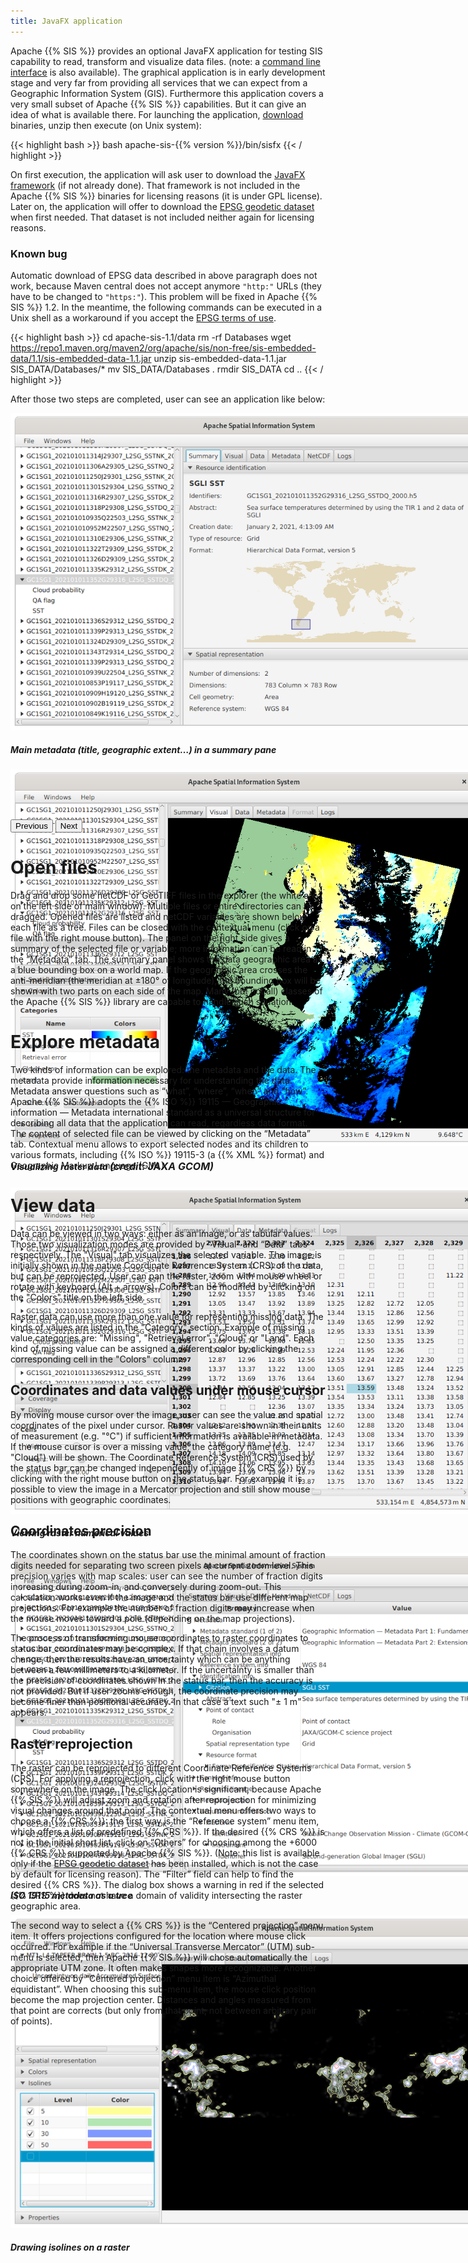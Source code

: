 ```yaml
---
title: JavaFX application
---
```


Apache {{% SIS %}} provides an optional JavaFX application for testing SIS capability to read,
transform and visualize data files.
(note: a [command line interface](command-line.html) is also available).
The graphical application is in early development stage and very far from providing
all services that we can expect from a Geographic Information System (GIS).
Furthermore this application covers a very small subset of Apache {{% SIS %}} capabilities.
But it can give an idea of what is available there.
For launching the application, [download](downloads.html) binaries, unzip then execute (on Unix system):

{{< highlight bash >}}
bash apache-sis-{{% version %}}/bin/sisfx
{{< / highlight >}}

On first execution, the application will ask user to download the [JavaFX framework][JavaFX] (if not already done).
That framework is not included in the Apache {{% SIS %}} binaries for licensing reasons (it is under GPL license).
Later on, the application will offer to download the [EPSG geodetic dataset](epsg.html) when first needed.
That dataset is not included neither again for licensing reasons.


<div class="warning">
<h3>Known bug</h3>
<p>Automatic download of EPSG data described in above paragraph does not work,
because Maven central does not accept anymore <code>"http:"</code> URLs
(they have to be changed to <code>"https:"</code>).
This problem will be fixed in Apache {{% SIS %}} 1.2.
In the meantime, the following commands can be executed in a Unix shell as a workaround
if you accept the <a href="https://epsg.org/terms-of-use.html">EPSG terms of use</a>.</p>

{{< highlight bash >}}
cd apache-sis-1.1/data
rm -rf Databases
wget https://repo1.maven.org/maven2/org/apache/sis/non-free/sis-embedded-data/1.1/sis-embedded-data-1.1.jar
unzip sis-embedded-data-1.1.jar SIS_DATA/Databases/*
mv SIS_DATA/Databases .
rmdir SIS_DATA
cd ..
{{< / highlight >}}
</div>


After those two steps are completed, user can see an application like below:

<div id="carousel" class="carousel slide" data-bs-ride="carousel">
  <div class="carousel-inner" style="width:983.25px; height:650px">
    <div class="carousel-item active">
      <img style="width:795.75px; height:507px" src="images/application/Summary.png" class="d-block">
      <div class="carousel-caption d-none d-md-block">
        <h5>Main metadata (title, geographic extent…) in a summary pane</h5>
      </div>
    </div>
    <div class="carousel-item">
      <img style="width:747px; height:603px" src="images/application/Visual.png" class="d-block">
      <div class="carousel-caption d-none d-md-block">
        <h5>Visualizing raster data <span style="font-size:medium">(credit: JAXA GCOM)</span></h5>
      </div>
    </div>
    <div class="carousel-item">
      <img style="width:750.75px; height:522px" src="images/application/Data.png" class="d-block">
      <div class="carousel-caption d-none d-md-block">
        <h5>Viewing raster numerical values</h5>
      </div>
    </div>
    <div class="carousel-item">
      <img style="width:795.75px; height:516.75px" src="images/application/Metadata.png" class="d-block">
      <div class="carousel-caption d-none d-md-block">
        <h5>ISO 19115 metadata as a tree</h5>
      </div>
    </div>
    <div class="carousel-item">
      <img style="width:983.25px; height:500.25px" src="images/application/Isolines.png" class="d-block">
      <div class="carousel-caption d-none d-md-block">
        <h5>Drawing isolines on a raster</h5>
      </div>
    </div>
  </div>
  <button class="carousel-control-prev" type="button" data-bs-target="#carousel" data-bs-slide="prev">
    <span class="carousel-control-prev-icon" aria-hidden="true"></span>
    <span class="visually-hidden">Previous</span>
  </button>
  <button class="carousel-control-next" type="button" data-bs-target="#carousel" data-bs-slide="next">
    <span class="carousel-control-next-icon" aria-hidden="true"></span>
    <span class="visually-hidden">Next</span>
  </button>
</div>


# Open files

Drag and drop some netCDF or GeoTIFF files in the explorer (the white area on the left side of main window).
Multiple files or entire directories can be dragged.
Opened files are listed and netCDF variables are shown below each file as a tree.
Files can be closed with the contextual menu (click on a file with the right mouse button).
The panel on the right side gives a summary of the selected file or variable;
more information can be read in the “Metadata” tab.
The summary panel shows the data geographic area as a blue bounding box on a world map.
If the geographic area crosses the anti-meridian (the meridian at ±180° of longitude),
the bounding box will be shown with two parts on each side of the map.
Many (but not all) classes of the Apache {{% SIS %}} library are capable to handle such situation.


# Explore metadata

Two kinds of information can be explored: the metadata and the data.
The metadata provide information necessary for understanding the data.
Metadata answer questions such as “what”, “where”, “when” and “how”.
Apache {{% SIS %}} adopts the {{% ISO %}} 19115 — Geographic information — Metadata international standard
as a universal structure for describing all data that the application can read, regardless data format.
The content of selected file can be viewed by clicking on the “Metadata” tab.
Contextual menu allows to export selected nodes and its children to various formats,
including {{% ISO %}} 19115-3 (a {{% XML %}} format) and Geographic Markup Language (GML).


# View data

Data can be viewed in two ways: either as an image, or as tabular values.
Those two visualization modes are provided by “Visual” and “Data” tabs respectively.
The "Visual" tab visualizes the selected variable.
The image is initially shown in the native Coordinate Reference System (CRS) of the data, but can be reprojected.
User can pan the raster, zoom with mouse wheel or rotate with keyboard (Alt + arrows).
Colors can be modified by clicking on the "Colors" title on the left side.

Raster data can use more than one value for representing missing data.
The kinds of values are listed in the "Category" section.
Example of missing value categories are: "Missing", "Retrieval error", "Cloud" or "Land".
Each kind of missing value can be assigned a different color by clicking the corresponding cell in the "Colors" column.

## Coordinates and data values under mouse cursor

By moving mouse cursor over the image, user can see the value and spatial coordinates of the pixel under cursor.
Raster values are shown in their units of measurement (e.g. "°C") if sufficient information is available in metadata.
If the mouse cursor is over a missing value, the category name (e.g. "Cloud") will be shown.
The Coordinate Reference System (CRS) used by the status bar can be changed independently of image {{% CRS %}}
by clicking with the right mouse button on the status bar.
For example it is possible to view the image in a Mercator projection
and still show mouse positions with geographic coordinates.

## Coordinates precision

The coordinates shown on the status bar use the minimal amount of fraction digits
needed for separating two screen pixels at current zoom level.
This precision varies with map scales:
user can see the number of fraction digits increasing during zoom-in, and conversely during zoom-out.
This calculation works even if the image and the status bar use different map projections.
For example the number of fraction digits may increase when the mouse moves toward a pole
(depending on the map projections).

The process of transforming mouse coordinates to raster coordinates to status bar coordinates may be complex.
If that chain involves a datum change, then the results have an uncertainty
which can be anything between a few millimeters to a kilometer.
If the uncertainty is smaller than the precision of coordinates shown in the status bar,
then the accuracy is not provided.
But if user zooms enough, the coordinate precision may become finer than positional accuracy.
In that case a text such "± 1 m" appears.

## Raster reprojection

The raster can be reprojected to different Coordinate Reference Systems (CRS).
For applying a reprojection, click with the right mouse button somewhere on the image.
The click location is significant, because Apache {{% SIS %}} will adjust zoom and rotation
after reprojection for minimizing visual changes around that point.
The contextual menu offers two ways to choose a {{% CRS %}}:
the first way is the “Reference system” menu item, which offers a list of predefined {{% CRS %}}.
If the desired {{% CRS %}} is not in the initial short list,
click on “Others” for choosing among the +6000 {{% CRS %}} supported by Apache {{% SIS %}}.
(Note: this list is available only if the [EPSG geodetic dataset](epsg.html) has been installed,
which is not the case by default for licensing reason).
The “Filter” field can help to find the desired {{% CRS %}}.
The dialog box shows a warning in red if the selected {{% CRS %}}
does not have a domain of validity intersecting the raster geographic area.

The second way to select a {{% CRS %}} is the “Centered projection” menu item.
It offers projections configured for the location where mouse click occurred.
For example if the “Universal Transverse Mercator” (UTM) sub-menu is selected,
then Apache {{% SIS %}} will chose automatically the appropriate UTM zone.
It often makes shapes more recognizable.
Another choice offered by “Centered projection” menu item is “Azimuthal equidistant”.
When choosing this sub-menu item, the mouse click position become the map projection center.
Distances and angles measured from that point are corrects
(but only from that point, not between arbitrary pair of points).


[JavaFX]: https://openjfx.io/
